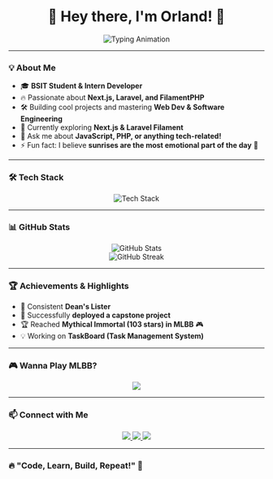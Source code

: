 <h1 align="center">🚀 Hey there, I'm Orland! 👋</h1>

<p align="center">
  <img src="https://readme-typing-svg.herokuapp.com?font=Fira+Code&size=22&pause=1000&color=F7B93E&center=true&vCenter=true&width=440&lines=Full-Stack+Developer;Tech+Enthusiast;Code+%26+Coffee+Lover;Always+Learning+New+Tech" alt="Typing Animation">
</p>

---

### 💡 About Me  
- 🎓 **BSIT Student & Intern Developer**  
- 🔥 Passionate about **Next.js, Laravel, and FilamentPHP**  
- 🛠️ Building cool projects and mastering **Web Dev & Software Engineering**  
- 🌱 Currently exploring **Next.js & Laravel Filament**  
- 💬 Ask me about **JavaScript, PHP, or anything tech-related!**  
- ⚡ Fun fact: I believe **sunrises are the most emotional part of the day** 🌅

---

### 🛠️ Tech Stack
<p align="center">
  <img src="https://skillicons.dev/icons?i=js,ts,react,nextjs,php,laravel,tailwind,mysql,sqlite" alt="Tech Stack">
</p>

---

### 📊 GitHub Stats
<p align="center">
  <img src="https://github-readme-stats.vercel.app/api?username=OrlandBenniedict&show_icons=true&theme=tokyonight" alt="GitHub Stats">
  <br>
  <img src="https://github-readme-streak-stats.herokuapp.com/?user=OrlandBenniedict&theme=tokyonight" alt="GitHub Streak">
</p>

---

### 🏆 Achievements & Highlights  
- 🏅 Consistent **Dean's Lister**  
- 🚀 Successfully **deployed a capstone project**  
- 🏆 Reached **Mythical Immortal (103 stars) in MLBB** 🎮  
- 💡 Working on **TaskBoard (Task Management System)**  

---

### 🎮 Wanna Play MLBB?  
<p align="center">
  <img src="https://img.shields.io/badge/Mobile%20Legends-LEVI'S-%23000000?style=for-the-badge&logo=mlbb&logoColor=white">
</p>

---

### 📫 Connect with Me  
<p align="center">
  <a href="https://linkedin.com/in/yourlinkedin" target="_blank">
    <img src="https://img.shields.io/badge/LinkedIn-Connect-blue?style=for-the-badge&logo=linkedin">
  </a>
  <a href="mailto:your@email.com">
    <img src="https://img.shields.io/badge/Email-Send%20a%20Mail-red?style=for-the-badge&logo=gmail">
  </a>
  <a href="https://github.com/OrlandBenniedict">
    <img src="https://img.shields.io/github/followers/OrlandBenniedict?style=social">
  </a>
</p>

---

### 🔥 "Code, Learn, Build, Repeat!" 🚀
